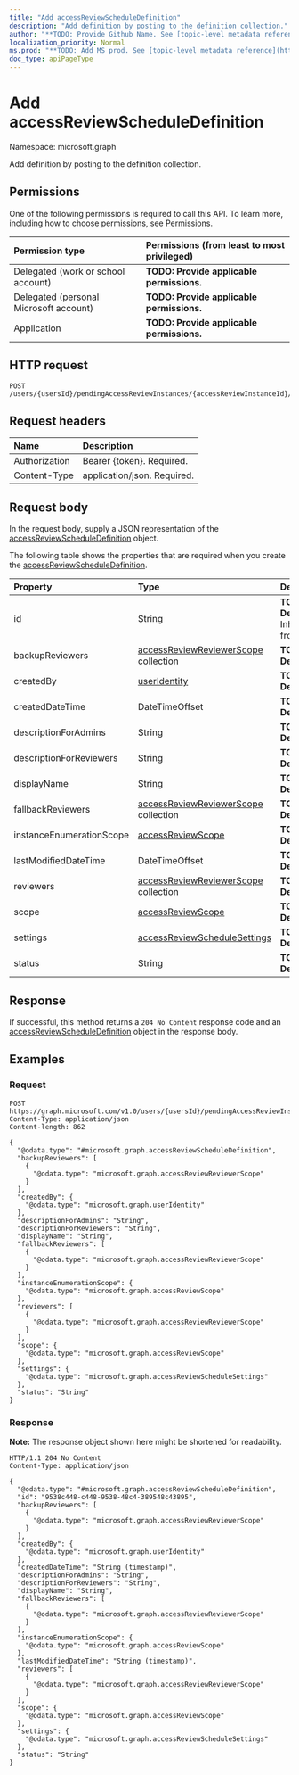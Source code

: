 ```yaml
---
title: "Add accessReviewScheduleDefinition"
description: "Add definition by posting to the definition collection."
author: "**TODO: Provide Github Name. See [topic-level metadata reference](https://msgo.azurewebsites.net/add/document/guidelines/metadata.html#topic-level-metadata)**"
localization_priority: Normal
ms.prod: "**TODO: Add MS prod. See [topic-level metadata reference](https://msgo.azurewebsites.net/add/document/guidelines/metadata.html#topic-level-metadata)**"
doc_type: apiPageType
---
```


# Add accessReviewScheduleDefinition
Namespace: microsoft.graph



Add definition by posting to the definition collection.

## Permissions
One of the following permissions is required to call this API. To learn more, including how to choose permissions, see [Permissions](/graph/permissions-reference).

|Permission type|Permissions (from least to most privileged)|
|:---|:---|
|Delegated (work or school account)|**TODO: Provide applicable permissions.**|
|Delegated (personal Microsoft account)|**TODO: Provide applicable permissions.**|
|Application|**TODO: Provide applicable permissions.**|

## HTTP request

<!-- {
  "blockType": "ignored"
}
-->
``` http
POST /users/{usersId}/pendingAccessReviewInstances/{accessReviewInstanceId}/definition/$ref
```

## Request headers
|Name|Description|
|:---|:---|
|Authorization|Bearer {token}. Required.|
|Content-Type|application/json. Required.|

## Request body
In the request body, supply a JSON representation of the [accessReviewScheduleDefinition](../resources/accessreviewscheduledefinition.md) object.

The following table shows the properties that are required when you create the [accessReviewScheduleDefinition](../resources/accessreviewscheduledefinition.md).

|Property|Type|Description|
|:---|:---|:---|
|id|String|**TODO: Add Description** Inherited from [entity](../resources/entity.md)|
|backupReviewers|[accessReviewReviewerScope](../resources/accessreviewreviewerscope.md) collection|**TODO: Add Description**|
|createdBy|[userIdentity](../resources/useridentity.md)|**TODO: Add Description**|
|createdDateTime|DateTimeOffset|**TODO: Add Description**|
|descriptionForAdmins|String|**TODO: Add Description**|
|descriptionForReviewers|String|**TODO: Add Description**|
|displayName|String|**TODO: Add Description**|
|fallbackReviewers|[accessReviewReviewerScope](../resources/accessreviewreviewerscope.md) collection|**TODO: Add Description**|
|instanceEnumerationScope|[accessReviewScope](../resources/accessreviewscope.md)|**TODO: Add Description**|
|lastModifiedDateTime|DateTimeOffset|**TODO: Add Description**|
|reviewers|[accessReviewReviewerScope](../resources/accessreviewreviewerscope.md) collection|**TODO: Add Description**|
|scope|[accessReviewScope](../resources/accessreviewscope.md)|**TODO: Add Description**|
|settings|[accessReviewScheduleSettings](../resources/accessreviewschedulesettings.md)|**TODO: Add Description**|
|status|String|**TODO: Add Description**|



## Response

If successful, this method returns a `204 No Content` response code and an [accessReviewScheduleDefinition](../resources/accessreviewscheduledefinition.md) object in the response body.

## Examples

### Request
<!-- {
  "blockType": "request",
  "name": "create_accessreviewscheduledefinition_from_"
}
-->
``` http
POST https://graph.microsoft.com/v1.0/users/{usersId}/pendingAccessReviewInstances/{accessReviewInstanceId}/definition/$ref
Content-Type: application/json
Content-length: 862

{
  "@odata.type": "#microsoft.graph.accessReviewScheduleDefinition",
  "backupReviewers": [
    {
      "@odata.type": "microsoft.graph.accessReviewReviewerScope"
    }
  ],
  "createdBy": {
    "@odata.type": "microsoft.graph.userIdentity"
  },
  "descriptionForAdmins": "String",
  "descriptionForReviewers": "String",
  "displayName": "String",
  "fallbackReviewers": [
    {
      "@odata.type": "microsoft.graph.accessReviewReviewerScope"
    }
  ],
  "instanceEnumerationScope": {
    "@odata.type": "microsoft.graph.accessReviewScope"
  },
  "reviewers": [
    {
      "@odata.type": "microsoft.graph.accessReviewReviewerScope"
    }
  ],
  "scope": {
    "@odata.type": "microsoft.graph.accessReviewScope"
  },
  "settings": {
    "@odata.type": "microsoft.graph.accessReviewScheduleSettings"
  },
  "status": "String"
}
```


### Response
**Note:** The response object shown here might be shortened for readability.
<!-- {
  "blockType": "response",
  "truncated": true,
  "@odata.type": "microsoft.graph.accessReviewScheduleDefinition"
}
-->
``` http
HTTP/1.1 204 No Content
Content-Type: application/json

{
  "@odata.type": "#microsoft.graph.accessReviewScheduleDefinition",
  "id": "9538c448-c448-9538-48c4-389548c43895",
  "backupReviewers": [
    {
      "@odata.type": "microsoft.graph.accessReviewReviewerScope"
    }
  ],
  "createdBy": {
    "@odata.type": "microsoft.graph.userIdentity"
  },
  "createdDateTime": "String (timestamp)",
  "descriptionForAdmins": "String",
  "descriptionForReviewers": "String",
  "displayName": "String",
  "fallbackReviewers": [
    {
      "@odata.type": "microsoft.graph.accessReviewReviewerScope"
    }
  ],
  "instanceEnumerationScope": {
    "@odata.type": "microsoft.graph.accessReviewScope"
  },
  "lastModifiedDateTime": "String (timestamp)",
  "reviewers": [
    {
      "@odata.type": "microsoft.graph.accessReviewReviewerScope"
    }
  ],
  "scope": {
    "@odata.type": "microsoft.graph.accessReviewScope"
  },
  "settings": {
    "@odata.type": "microsoft.graph.accessReviewScheduleSettings"
  },
  "status": "String"
}
```

